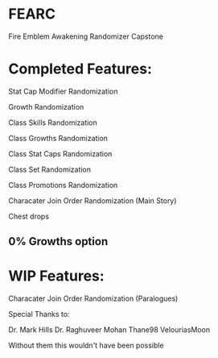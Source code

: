 # FEARC
Fire Emblem Awakening Randomizer Capstone


# Completed Features:

Stat Cap Modifier Randomization

Growth Randomization

Class Skills Randomization

Class Growths Randomization

Class Stat Caps Randomization

Class Set Randomization

Class Promotions Randomization

Characater Join Order Randomization (Main Story)

Chest drops

0% Growths option
----------------------------


# WIP Features:

Characater Join Order Randomization (Paralogues)




Special Thanks to:

Dr. Mark Hills
Dr. Raghuveer Mohan
Thane98
VelouriasMoon

Without them this wouldn't have been possible
